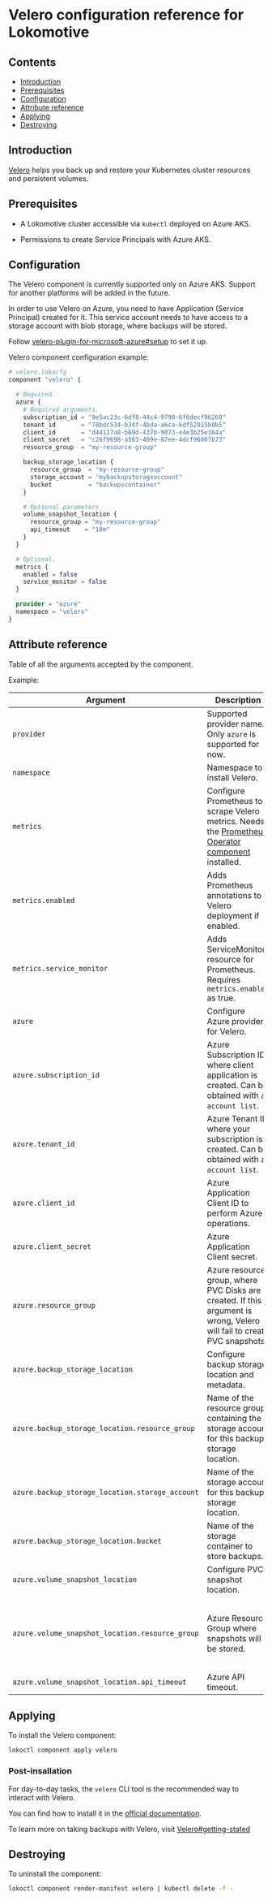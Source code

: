 # Velero configuration reference for Lokomotive

## Contents

* [Introduction](#introduction)
* [Prerequisites](#prerequisites)
* [Configuration](#configuration)
* [Attribute reference](#attribute-reference)
* [Applying](#applying)
* [Destroying](#destroying)

## Introduction

[Velero](https://github.com/vmware-tanzu/velero) helps you back up and restore your Kubernetes
cluster resources and persistent volumes.

## Prerequisites

* A Lokomotive cluster accessible via `kubectl` deployed on Azure AKS.

* Permissions to create Service Principals with Azure AKS.

## Configuration

The Velero component is currently supported only on Azure AKS. Support for another platforms will be added in the future.

In order to use Velero on Azure, you need to have Application (Service Principal) created
for it. This service account needs to have access to a storage account with blob storage,
where backups will be stored.

Follow [velero-plugin-for-microsoft-azure#setup](https://github.com/vmware-tanzu/velero-plugin-for-microsoft-azure#setup) to set it up.

Velero component configuration example:

```tf
# velero.lokocfg
component "velero" {

  # Required.
  azure {
    # Required arguments.
    subscription_id = "9e5ac23c-6df8-44c4-9790-6f6decf96268"
    tenant_id       = "78bdc534-b34f-4bda-a6ca-6df52915b0b5"
    client_id       = "d44117a8-b69d-437b-9073-e4e3b25e164a"
    client_secret   = "c26f9698-a563-409e-87ee-4dcf96007b73"
    resource_group  = "my-resource-group"

    backup_storage_location {
      resource_group  = "my-resource-group"
      storage_account = "mybackupstorageaccount"
      bucket          = "backupscontainer"
    }

    # Optional parameters
    volume_snapshot_location {
      resource_group = "my-resource-group"
      api_timeout    = "10m"
    }
  }

  # Optional.
  metrics {
    enabled = false
    service_monitor = false
  }

  provider = "azure"
  namespace = "velero"
}
```

## Attribute reference

Table of all the arguments accepted by the component.

Example:

| Argument                                        | Description                                                                                                                | Default                                           | Required |
|-------------------------------------------------|----------------------------------------------------------------------------------------------------------------------------|:-------------------------------------------------:|:--------:|
| `provider`                                      | Supported provider name. Only `azure` is supported for now.                                                                | "azure"                                           | false    |
| `namespace`                                     | Namespace to install Velero.                                                                                               | "velero"                                          | false    |
| `metrics`                                       | Configure Prometheus to scrape Velero metrics. Needs the [Prometheus Operator component](prometheus-operator.md) installed.| -                                                 | false    |
| `metrics.enabled`                               | Adds Prometheus annotations to Velero deployment if enabled.                                                               | false                                             | false    |
| `metrics.service_monitor`                       | Adds ServiceMonitor resource for Prometheus. Requires `metrics.enabled` as true.                                           | false                                             | false    |
| `azure`                                         | Configure Azure provider for Velero.                                                                                       | -                                                 | true     |
| `azure.subscription_id`                         | Azure Subscription ID where client application is created. Can be obtained with `az account list`.                         | -                                                 | true     |
| `azure.tenant_id`                               | Azure Tenant ID where your subscription is created. Can be obtained with `az account list`.                                | -                                                 | true     |
| `azure.client_id`                               | Azure Application Client ID to perform Azure operations.                                                                   | -                                                 | true     |
| `azure.client_secret`                           | Azure Application Client secret.                                                                                           | -                                                 | true     |
| `azure.resource_group`                          | Azure resource group, where PVC Disks are created. If this argument is wrong, Velero will fail to create PVC snapshots.    | -                                                 | true     |
| `azure.backup_storage_location`                 | Configure backup storage location and metadata.                                                                            | -                                                 | true     |
| `azure.backup_storage_location.resource_group`  | Name of the resource group containing the storage account for this backup storage location.                                | -                                                 | true     |
| `azure.backup_storage_location.storage_account` | Name of the storage account for this backup storage location.                                                              | -                                                 | true     |
| `azure.backup_storage_location.bucket`          | Name of the storage container to store backups.                                                                            | -                                                 | true     |
| `azure.volume_snapshot_location`                | Configure PVC snapshot location.                                                                                           | -                                                 | false    |
| `azure.volume_snapshot_location.resource_group` | Azure Resource Group where snapshots will be stored.                                                                       | Stored in the same resource group as the cluster. | false    |
| `azure.volume_snapshot_location.api_timeout`    | Azure API timeout.                                                                                                         | "10m"                                             | false    |

## Applying

To install the Velero component:

```bash
lokoctl component apply velero
```

### Post-insallation

For day-to-day tasks, the `velero` CLI tool is the recommended way to interact with Velero.

You can find how to install it in the [official documentation](https://velero.io/docs/master/basic-install/#install-the-cli).

To learn more on taking backups with Velero, visit [Velero#getting-stated](https://velero.io/docs/v1.2.0/examples/)

## Destroying

To uninstall the component:

```bash
lokoctl component render-manifest velero | kubectl delete -f -
```
